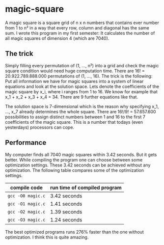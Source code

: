 # magic-square

A magic square is a square grid of n x n numbers that contains ever number from 1 to n² in a way that every row, column and diagonal has the same sum. I wrote this program in my first semester: It calculates the number of all magic squares of dimension 4 (which are 7040).

## The trick

Simply filling every permutation of (1, ..., n²) into a grid and check the magic square condition would need huge computation time. There are 16! = 20.922.789.888.000 permutations of (1, ..., 16). The trick is the following: Put all information we have for magic squares into a system of linear equations and look at the solution space. Lets denote the coefficients of the magic square by x_i, where i ranges from 1 to 16. We know for example that x_1 + x_2 + x_3 + x_4 = 34. There are 9 further equations like that.

The solution space is 7-dimensional which is the reason why specifying x_1, ..., x_7 already determines the whole square. There are 16!/9! = 57.657.600 possibilities to assign distinct numbers between 1 and 16 to the first 7 coefficients of the magic square. This is a number that todays (even yesterdays) processors can cope.

## Performance

My computer finds all 7040 magic squares within 3.42 seconds. But it gets better. While compiling the program one can choose between some optimization settings. These 3.42 seconds can be achieved without any optimization. The following table compares some of the optimization settings.

compile code | run time of compiled program
-------------|-----------------------------
`gcc -O0 magic.c` | 3.42 seconds
`gcc -O1 magic.c` | 1.41 seconds
`gcc -O2 magic.c` | 1.39 seconds
`gcc -O3 magic.c` | 1.24 seconds

The best optimized programs runs 276% faster than the one without optimization. I think this is quite amazing.
